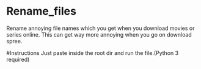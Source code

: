 # Rename_files
Rename annoying file names which you get when you download movies or series online.
This can get way more annoying when you go on download spree.

#Instructions
Just paste inside the root dir and run the file.(Python 3 required)
